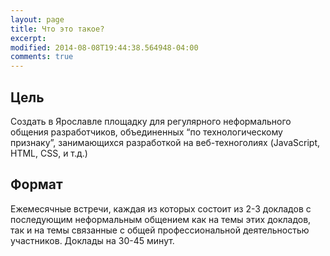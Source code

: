 ```yaml
---
layout: page
title: Что это такое?
excerpt: 
modified: 2014-08-08T19:44:38.564948-04:00
comments: true
---
```


Цель
----
Создать в Ярославле площадку для регулярного неформального общения разработчиков,
объединенных “по технологическому признаку”, занимающихся разработкой на веб-техноголиях
(JavaScript, HTML, CSS, и т.д.)

Формат
------
Ежемесячные встречи, каждая из которых состоит из 2-3 докладов
с последующим неформальным общением как на темы этих докладов,
так и на темы связанные с общей профессиональной деятельностью участников. Доклады на 30-45 минут.